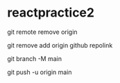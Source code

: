 # reactpractice2


git remote remove origin 

git remove add origin github repolink

git branch -M main

git push -u origin main
